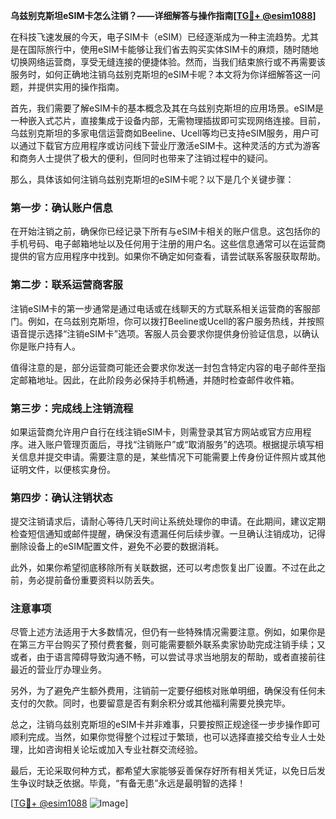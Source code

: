 **乌兹别克斯坦eSIM卡怎么注销？——详细解答与操作指南[[TG💪+ @esim1088](https://t.me/s/esim1088)]**

在科技飞速发展的今天，电子SIM卡（eSIM）已经逐渐成为一种主流趋势。尤其是在国际旅行中，使用eSIM卡能够让我们省去购买实体SIM卡的麻烦，随时随地切换网络运营商，享受无缝连接的便捷体验。然而，当我们结束旅行或不再需要该服务时，如何正确地注销乌兹别克斯坦的eSIM卡呢？本文将为你详细解答这一问题，并提供实用的操作指南。

首先，我们需要了解eSIM卡的基本概念及其在乌兹别克斯坦的应用场景。eSIM是一种嵌入式芯片，直接集成于设备内部，无需物理插拔即可实现网络连接。目前，乌兹别克斯坦的多家电信运营商如Beeline、Ucell等均已支持eSIM服务，用户可以通过下载官方应用程序或访问线下营业厅激活eSIM卡。这种灵活的方式为游客和商务人士提供了极大的便利，但同时也带来了注销过程中的疑问。

那么，具体该如何注销乌兹别克斯坦的eSIM卡呢？以下是几个关键步骤：

### **第一步：确认账户信息**
在开始注销之前，确保你已经记录下所有与eSIM卡相关的账户信息。这包括你的手机号码、电子邮箱地址以及任何用于注册的用户名。这些信息通常可以在运营商提供的官方应用程序中找到。如果你不确定如何查看，请尝试联系客服获取帮助。

### **第二步：联系运营商客服**
注销eSIM卡的第一步通常是通过电话或在线聊天的方式联系相关运营商的客服部门。例如，在乌兹别克斯坦，你可以拨打Beeline或Ucell的客户服务热线，并按照语音提示选择“注销eSIM卡”选项。客服人员会要求你提供身份验证信息，以确认你是账户持有人。

值得注意的是，部分运营商可能还会要求你发送一封包含特定内容的电子邮件至指定邮箱地址。因此，在此阶段务必保持手机畅通，并随时检查邮件收件箱。

### **第三步：完成线上注销流程**
如果运营商允许用户自行在线注销eSIM卡，则需登录其官方网站或官方应用程序。进入账户管理页面后，寻找“注销账户”或“取消服务”的选项。根据提示填写相关信息并提交申请。需要注意的是，某些情况下可能需要上传身份证件照片或其他证明文件，以便核实身份。

### **第四步：确认注销状态**
提交注销请求后，请耐心等待几天时间让系统处理你的申请。在此期间，建议定期检查短信通知或邮件提醒，确保没有遗漏任何后续步骤。一旦确认注销成功，记得删除设备上的eSIM配置文件，避免不必要的数据消耗。

此外，如果你希望彻底移除所有关联数据，还可以考虑恢复出厂设置。不过在此之前，务必提前备份重要资料以防丢失。

### **注意事项**
尽管上述方法适用于大多数情况，但仍有一些特殊情况需要注意。例如，如果你是在第三方平台购买了预付费套餐，则可能需要额外联系卖家协助完成注销手续；又或者，由于语言障碍导致沟通不畅，可以尝试寻求当地朋友的帮助，或者直接前往最近的营业厅办理业务。

另外，为了避免产生额外费用，注销前一定要仔细核对账单明细，确保没有任何未支付的欠款。同时，也要留意是否有剩余积分或其他福利需要兑换完毕。

总之，注销乌兹别克斯坦的eSIM卡并非难事，只要按照正规途径一步步操作即可顺利完成。当然，如果你觉得整个过程过于繁琐，也可以选择直接交给专业人士处理，比如咨询相关论坛或加入专业社群交流经验。

最后，无论采取何种方式，都希望大家能够妥善保存好所有相关凭证，以免日后发生争议时缺乏依据。毕竟，“有备无患”永远是最明智的选择！

[[TG💪+ @esim1088](https://t.me/s/esim1088) ![Image](https://i.postimg.cc/4NQfJmqS/Snipaste-2025-05-13-00-14-12.png)]